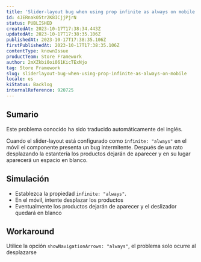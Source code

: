 ```yaml
---
title: 'Slider-layout bug when using prop infinite as always on mobile'
id: 4JERnak05tr2K8ICjjPjrN
status: PUBLISHED
createdAt: 2023-10-17T17:38:34.443Z
updatedAt: 2023-10-17T17:38:35.106Z
publishedAt: 2023-10-17T17:38:35.106Z
firstPublishedAt: 2023-10-17T17:38:35.106Z
contentType: knownIssue
productTeam: Store Framework
author: 2mXZkbi0oi061KicTExNjo
tag: Store Framework
slug: sliderlayout-bug-when-using-prop-infinite-as-always-on-mobile
locale: es
kiStatus: Backlog
internalReference: 920725
---
```


## Sumario

<div class="alert alert-info">
  <p>Este problema conocido ha sido traducido automáticamente del inglés.</p>
</div>


Cuando el slider-layout está configurado como `infinite: "always"` en el móvil el componente presenta un bug intermitente. Después de un rato desplazando la estantería los productos dejarán de aparecer y en su lugar aparecerá un espacio en blanco.


##

## Simulación



- Establezca la propiedad `infinite: "always"`.
- En el móvil, intente desplazar los productos
- Eventualmente los productos dejarán de aparecer y el deslizador quedará en blanco



## Workaround


Utilice la opción `showNavigationArrows: "always"`, el problema solo ocurre al desplazarse





